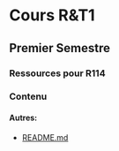 # Cours R&T1
## Premier Semestre
### Ressources pour R114
### Contenu

#### Autres:
- [README.md](<./README.md>)


